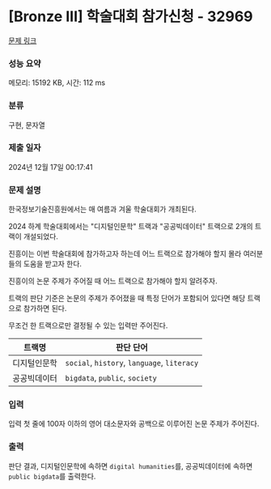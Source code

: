 # [Bronze III] 학술대회 참가신청 - 32969 

[문제 링크](https://www.acmicpc.net/problem/32969) 

### 성능 요약

메모리: 15192 KB, 시간: 112 ms

### 분류

구현, 문자열

### 제출 일자

2024년 12월 17일 00:17:41

### 문제 설명

<p>한국정보기술진흥원에서는 매 여름과 겨울 학술대회가 개최된다.</p>

<p>2024 하계 학술대회에서는 "디지털인문학" 트랙과 "공공빅데이터" 트랙으로 2개의 트랙이 개설되었다.</p>

<p>진흥이는 이번 학술대회에 참가하고자 하는데 어느 트랙으로 참가해야 할지 몰라 여러분 들의 도움을 받고자 한다.</p>

<p>진흥이의 논문 주제가 주어질 때 어느 트랙으로 참가해야 할지 알려주자.</p>

<p>트랙의 판단 기준은 논문의 주제가 주어졌을 때 특정 단어가 포함되어 있다면 해당 트랙으로 참가하면 된다.</p>

<p>무조건 한 트랙으로만 결정될 수 있는 입력만 주어진다.</p>

<table class="table table-bordered">
	<thead>
		<tr>
			<th>트랙명</th>
			<th>판단 단어</th>
		</tr>
	</thead>
	<tbody>
		<tr>
			<td>디지털인문학</td>
			<td><code>social</code>, <code>history</code>, <code>language</code>, <code>literacy</code></td>
		</tr>
		<tr>
			<td>공공빅데이터</td>
			<td><code>bigdata</code>, <code>public</code>, <code>society</code></td>
		</tr>
	</tbody>
</table>

### 입력 

 <p>입력 첫 줄에 100자 이하의 영어 대소문자와 공백으로 이루어진 논문 주제가 주어진다.</p>

### 출력 

 <p>판단 결과, 디지털인문학에 속하면 <code>digital humanities</code>를, 공공빅데이터에 속하면 <code>public bigdata</code>를 출력한다.</p>


